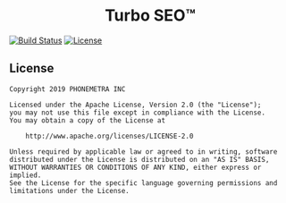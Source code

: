 <h1 align="center">Turbo SEO™</h1> 

[![Build Status](https://api.travis-ci.org/Phonemetra/turboseo.svg?branch=master)](https://travis-ci.org/Phonemetra/TurboSEO)
[![License](https://img.shields.io/hexpm/l/plug.svg)](https://github.com/Phonemetra/TurboSEO/blog/master/LICENSE)
## License

    Copyright 2019 PHONEMETRA INC

    Licensed under the Apache License, Version 2.0 (the "License");
    you may not use this file except in compliance with the License.
    You may obtain a copy of the License at

        http://www.apache.org/licenses/LICENSE-2.0

    Unless required by applicable law or agreed to in writing, software
    distributed under the License is distributed on an "AS IS" BASIS,
    WITHOUT WARRANTIES OR CONDITIONS OF ANY KIND, either express or implied.
    See the License for the specific language governing permissions and
    limitations under the License.

